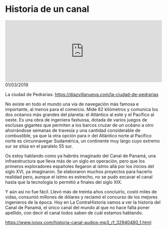 # Historia de un canal
<iframe id='audio_88903085' frameborder='0' allowfullscreen='' scrolling='no' height='200' style='width:100%;' src='https://www.ivoox.com/player_ej_32940480_6_1.html' loading='lazy'></iframe>01/03/2019

La ciudad de Pedrarias: https://diazvillanueva.com/la-ciudad-de-pedrarias 

 No existe en todo el mundo una vía de navegación más famosa e importante, al menos para el comercio. Mide 82 kilómetros y comunica los dos océanos más grandes del planeta: el Atlántico al este y el Pacífico al oeste. Es una obra de ingeniera fastuosa, dotada de varios juegos de esclusas gigantes que permiten a los barcos cruzar de un océano a otro ahorrándose semanas de travesía y una cantidad considerable de combustible, ya que la otra opción para ir del Atlántico norte al Pacífico norte es circunnavegar Sudamérica, un continente muy largo cuyo extremo sur se sitúa en el paralelo 55 sur.  

 Os estoy hablando como ya habréis imaginado del Canal de Panamá, una infraestructura que lleva más de un siglo en operación, pero que los primeros exploradores españoles llegaron al istmo allá por los inicios del siglo XVI, ya imaginaron. Se elaboraron muchos proyectos para hacerlo realidad pero, aunque el istmo es estrecho, no se pudo excavar el canal hasta que la tecnología lo permitió a finales del siglo XIX.  

 Y aún así no fue fácil. Llevó más de treinta años concluirlo, costó miles de vidas, consumió millones de dólares y reclamó el concurso de los mejores ingenieros de la época. Hoy en La ContraHistoria vamos a ver la historia del Canal de Panamá, el único canal del mundo al que no hace falta poner apellido, con decir el canal todos saben de cuál estamos hablando.

https://www.ivoox.com/historia-canal-audios-mp3_rf_32940480_1.html

